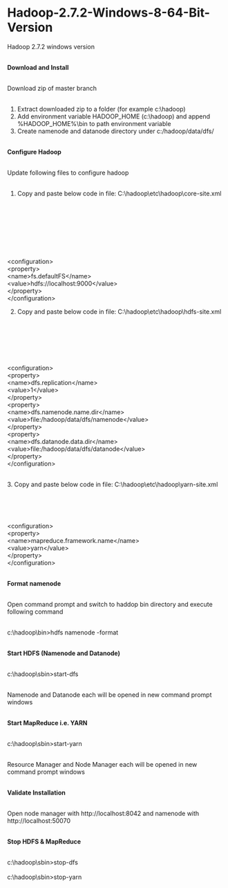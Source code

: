 # Hadoop-2.7.2-Windows-8-64-Bit-Version<br/>
Hadoop 2.7.2 windows version<br/><br/>

<b>Download and Install</b><br/><br/>

Download zip of master branch<br/><br/>

1. Extract downloaded zip to a folder (for example c:\hadoop)<br/>
2. Add environment variable HADOOP_HOME (c:\hadoop) and append %HADOOP_HOME%\bin to path environment variable<br/>
3. Create namenode and datanode directory under c:/hadoop/data/dfs/<br/><br/>

<b>Configure Hadoop</b><br/><br/>

Update following files to configure hadoop<br/><br/>

1. Copy and paste below code in file: C:\hadoop\etc\hadoop\core-site.xml<br/>
<p style="font-size:small"><br/>
<?xml version="1.0" encoding="UTF-8"?><br/><br/>
<?xml-stylesheet type="text/xsl" href="configuration.xsl"?><br/><br/>
<!--<br/>
  Licensed under the Apache License, Version 2.0 (the "License");<br/>
  you may not use this file except in compliance with the License.<br/>
  You may obtain a copy of the License at<br/><br/>
 
    http://www.apache.org/licenses/LICENSE-2.0<br/><br/>
 
  Unless required by applicable law or agreed to in writing, software<br/>
  distributed under the License is distributed on an "AS IS" BASIS,<br/>
  WITHOUT WARRANTIES OR CONDITIONS OF ANY KIND, either express or implied.<br/>
  See the License for the specific language governing permissions and<br/>
  limitations under the License. See accompanying LICENSE file.<br/>
--><br/>
 <!-- Put site-specific property overrides in this file. --><br/><br/>
 
&lt;configuration&gt;<br/> 
&lt;property&gt;<br/> 
&lt;name&gt;fs.defaultFS&lt;/name&gt; <br/> 
&lt;value&gt;hdfs://localhost:9000&lt;/value&gt; <br/> 
&lt;/property&gt; <br/> 
&lt;/configuration&gt;<br/> 
</p>

2. Copy and paste below code in file: C:\hadoop\etc\hadoop\hdfs-site.xml <br/><br/>
<p>
<?xml version="1.0" encoding="UTF-8"?><br/>
<?xml-stylesheet type="text/xsl" href="configuration.xsl"?><br/>
<!--<br/>
  Licensed under the Apache License, Version 2.0 (the "License");<br/>
  you may not use this file except in compliance with the License.<br/>
  You may obtain a copy of the License at<br/><br/>
 
    http://www.apache.org/licenses/LICENSE-2.0<br/><br/>
 
  Unless required by applicable law or agreed to in writing, software<br/>
  distributed under the License is distributed on an "AS IS" BASIS,<br/>
  WITHOUT WARRANTIES OR CONDITIONS OF ANY KIND, either express or implied.<br/>
  See the License for the specific language governing permissions and<br/>
  limitations under the License. See accompanying LICENSE file.<br/>
--><br/><br/>
 
<!-- Put site-specific property overrides in this file. --><br/><br/>
 
&lt;configuration&gt;<br/>
    &lt;property&gt;<br/>
        &lt;name&gt;dfs.replication&lt;/name&gt;<br/>
        &lt;value&gt;1&lt;/value&gt;<br/>
   &lt;/property&gt;<br/>
    &lt;property&gt;<br/>
        &lt;name&gt;dfs.namenode.name.dir&lt;/name&gt;<br/>
        &lt;value&gt;file:/hadoop/data/dfs/namenode&lt;/value&gt;<br/>
    &lt;/property&gt;<br/>
    &lt;property&gt;<br/>
        &lt;name&gt;dfs.datanode.data.dir&lt;/name&gt;<br/>
       &lt;value&gt;file:/hadoop/data/dfs/datanode&lt;/value&gt;<br/>
    &lt;/property&gt;<br/>
&lt;/configuration&gt;<br/><br/>
</p>
3. Copy and paste below code in file: C:\hadoop\etc\hadoop\yarn-site.xml <br/><br/>
<p>
<?xml version="1.0"?><br/>
<!--<br/>
  Licensed under the Apache License, Version 2.0 (the "License");<br/>
  you may not use this file except in compliance with the License.<br/>
  You may obtain a copy of the License at<br/><br/>
 
    http://www.apache.org/licenses/LICENSE-2.0<br/><br/>
 
  Unless required by applicable law or agreed to in writing, software<br/>
  distributed under the License is distributed on an "AS IS" BASIS,<br/>
  WITHOUT WARRANTIES OR CONDITIONS OF ANY KIND, either express or implied.<br/>
  See the License for the specific language governing permissions and<br/>
  limitations under the License. See accompanying LICENSE file.<br/>
--><br/>
&lt;configuration&gt;<br/>
    &lt;property&gt;<br/>
       &lt;name&gt;yarn.nodemanager.aux-services&lt;/name&gt;<br/>
      &lt;value&gt;mapreduce_shuffle&lt;/value&gt;<br/>
    &lt;/property&gt;<br/>
    &lt;property&gt;<br/>
       &lt;name&gt;yarn.nodemanager.aux-services.mapreduce.shuffle.class&lt;/name&gt;<br/>
      &lt;value&gt;org.apache.hadoop.mapred.ShuffleHandler&lt;/value&gt;<br/>
    &lt;/property&gt;<br/>
    &lt;property&gt;<br/>
       &lt;name&gt;yarn.application.classpath&lt;/name&gt;<br/>
      &lt;value&gt;<br/>
            %HADOOP_HOME%\etc\hadoop,<br/>
            %HADOOP_HOME%\share\hadoop\common\*,<br/>
            %HADOOP_HOME%\share\hadoop\common\lib\*,<br/>
            %HADOOP_HOME%\share\hadoop\mapreduce\*,<br/>
            %HADOOP_HOME%\share\hadoop\mapreduce\lib\*,<br/>
            %HADOOP_HOME%\share\hadoop\hdfs\*,<br/>
            %HADOOP_HOME%\share\hadoop\hdfs\lib\*,     <br/>     
            %HADOOP_HOME%\share\hadoop\yarn\*,<br/>
            %HADOOP_HOME%\share\hadoop\yarn\lib\*<br/>
       &lt;/value&gt;<br/>
    &lt;/property&gt;<br/>
&lt;/configuration&gt;<br/><br/>
</p>
4. Copy and paste below code in file: C:\hadoop\etc\hadoop\mapred-site.xml <br/><br/>
<p>
<?xml version="1.0"?><br/>
<?xml-stylesheet type="text/xsl" href="configuration.xsl"?><br/>
<!--<br/>
  Licensed under the Apache License, Version 2.0 (the "License");<br/>
  you may not use this file except in compliance with the License.<br/>
  You may obtain a copy of the License at<br/><br/>
 
    http://www.apache.org/licenses/LICENSE-2.0<br/><br/>
 
  Unless required by applicable law or agreed to in writing, software<br/>
  distributed under the License is distributed on an "AS IS" BASIS,<br/>
  WITHOUT WARRANTIES OR CONDITIONS OF ANY KIND, either express or implied.<br/>
  See the License for the specific language governing permissions and<br/>
  limitations under the License. See accompanying LICENSE file.<br/>
--><br/>
 <!-- Put site-specific property overrides in this file. --><br/>
 &lt;configuration&gt;<br/>
    &lt;property&gt;<br/>
       &lt;name&gt;mapreduce.framework.name&lt;/name&gt;<br/>
      &lt;value>yarn&lt;/value&gt;<br/>
    &lt;/property&gt;<br/>
&lt;/configuration&gt;<br/><br/>
</p>
<b>Format namenode</b><br/><br/>

Open command prompt and switch to haddop bin directory and execute following command<br/><br/>

c:\hadoop\bin>hdfs namenode -format<br/><br/>

<b>Start HDFS (Namenode and Datanode)</b><br/><br/>

c:\hadoop\sbin>start-dfs<br/><br/>
 
Namenode and Datanode each will be opened in new command prompt windows<br/><br/>

<b>Start MapReduce i.e. YARN</b><br/><br/>

c:\hadoop\sbin>start-yarn<br/><br/>

Resource Manager and Node Manager each will be opened in new command prompt windows<br/><br/>

<b>Validate Installation</b><br/><br/>

Open node manager with http://localhost:8042 and namenode with http://localhost:50070<br/><br/>

<b>Stop HDFS & MapReduce</b><br/><br/>

c:\hadoop\sbin>stop-dfs<br/><br/>
c:\hadoop\sbin>stop-yarn<br/><br/>
